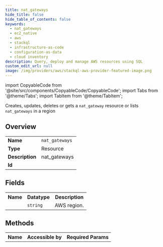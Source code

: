 ```yaml
---
title: nat_gateways
hide_title: false
hide_table_of_contents: false
keywords:
  - nat_gateways
  - ec2_native
  - aws
  - stackql
  - infrastructure-as-code
  - configuration-as-data
  - cloud inventory
description: Query, deploy and manage AWS resources using SQL
custom_edit_url: null
image: /img/providers/aws/stackql-aws-provider-featured-image.png
---
```


import CopyableCode from '@site/src/components/CopyableCode/CopyableCode';
import Tabs from '@theme/Tabs';
import TabItem from '@theme/TabItem';

Creates, updates, deletes or gets a <code>nat_gateway</code> resource or lists <code>nat_gateways</code> in a region

## Overview
<table><tbody>
<tr><td><b>Name</b></td><td><code>nat_gateways</code></td></tr>
<tr><td><b>Type</b></td><td>Resource</td></tr>
<tr><td><b>Description</b></td><td>nat_gateways</td></tr>
<tr><td><b>Id</b></td><td><CopyableCode code="aws.ec2_native.nat_gateways" /></td></tr>
</tbody></table>

## Fields
<table><tbody><tr><th>Name</th><th>Datatype</th><th>Description</th></tr><tr><td><CopyableCode code="region" /></td><td><code>string</code></td><td>AWS region.</td></tr>
</tbody></table>

## Methods

<table><tbody>
  <tr>
    <th>Name</th>
    <th>Accessible by</th>
    <th>Required Params</th>
  </tr>
</tbody></table>






